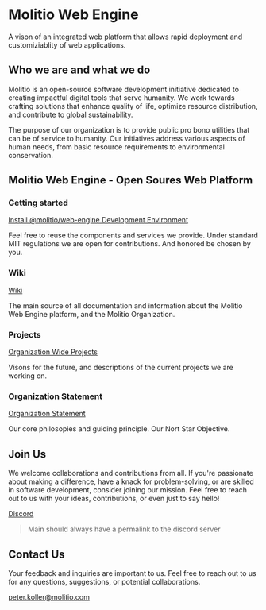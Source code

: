# Molitio Web Engine

A vison of an integrated web platform that allows rapid deployment and customiziablity of web applications.

## Who we are and what we do

Molitio is an open-source software development initiative dedicated to creating impactful digital tools that serve humanity. We work towards crafting solutions that enhance quality of life, optimize resource distribution, and contribute to global sustainability.

The purpose of our organization is to provide public pro bono utilities that can be of service to humanity. Our initiatives address various aspects of human needs, from basic resource requirements to environmental conservation.

## Molitio Web Engine - Open Soures Web Platform

### Getting started

[Install @molitio/web-engine Development Environment](packages/molitio-wiki/GettingStarted.md)

Feel free to reuse the components and services we provide. Under standard MIT regulations we are open for contributions. And honored be chosen by you.

### Wiki

[Wiki](packages/molitio-wiki/Home.md)

The main source of all documentation and information about the Molitio Web Engine platform, and the Molitio Organization.

### Projects

[Organization Wide Projects](packages/molitio-wiki/Projects.md)

Visons for the future, and descriptions of the current projects we are working on.

### Organization Statement

[Organization Statement](packages/molitio-wiki/organization-identity/OrganizationIdentity.md)

Our core philosopies and guiding principle. Our Nort Star Objective.

## Join Us

We welcome collaborations and contributions from all. If you're passionate about making a difference, have a knack for problem-solving, or are skilled in software development, consider joining our mission. Feel free to reach out to us with your ideas, contributions, or even just to say hello!

[Discord](https://discord.gg/F9U97V9d8X)
> Main should always have a permalink to the discord server

## Contact Us

Your feedback and inquiries are important to us. Feel free to reach out to us for any questions, suggestions, or potential collaborations.

peter.koller@molitio.com
